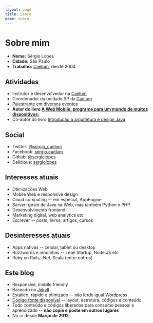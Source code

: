 ```yaml
---
layout: page
title: Sobre
name: sobre
---
```


# Sobre mim

* **Nome:** Sérgio Lopes
* **Cidade:** São Paulo
* **Trabalho:** [Caelum](http://www.caelum.com.br/), desde 2004

Atividades
----------

* Instrutor e desenvolvedor na [Caelum](http://www.caelum.com.br/)
* Coordenador da unidade SP da [Caelum](http://www.caelum.com.br/)
* [Palestrante em diversos eventos](/palestras/)
* **Autor do livro [A Web Mobile: programe para um mundo de muitos dispositivos.](/livro-web-mobile/)**
* Co-autor do livro [Introdução a arquitetura e design Java](http://www.arquiteturajava.com.br/)

Social
------

* Twitter: [@sergio_caelum](http://twitter.com/sergio_caelum)
* Facebook: [sergio.caelum](http://facebook.com/sergio.caelum)
* Github: [@sergiolopes](http://github.com/sergiolopes)
* Delicious: [sergiolopes](http://delicious.com/sergiolopes)

Interesses atuais
-----------------

* Otimizações Web
* Mobile Web e responsive design
* Cloud computing -- em especial, AppEngine
* *Server:* gosto de Java na Web, mas também Python e PHP
* Desenvolvimento frontend
* Marketing digital, web analytics etc
* Escrever -- posts, livros, artigos, cursos

Desinteresses atuais
--------------------

* Apps nativas -- celular, tablet ou desktop
* Buzzwords e modinhas -- Lean Startup, Node.JS etc
* Ruby on Rails, .Net, Scala (entre outros)

Este blog
---------

* Responsive, mobile friendly
* Baseado no [Jekyll](https://github.com/mojombo/jekyll/)
* Estático, rápido e otimizado -- não lerdo igual Wordpress
* [Código fonte disponível](https://github.com/sergiolopes/blog) -- layout, estrutura, códigos e conteúdo
* Todo conteúdo e códigos liberados para consumo pessoal e aprendizado -- **não copie e poste em outros lugares**
* No ar desde **Março de 2012**
